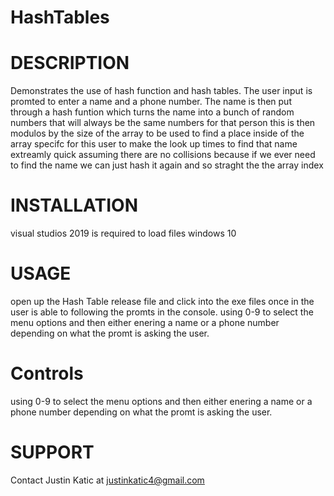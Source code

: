 # HashTables

# DESCRIPTION
Demonstrates the use of hash function and hash tables. The user input is promted to enter a name and a phone number.
The name is then put through a hash funtion which turns the name into a bunch of random numbers that will always be the same numbers
for that person this is then modulos by the size of the array to be used to find a place inside of the array specifc for this user to
make the look up times to find that name extreamly quick assuming there are no collisions because if we ever need to find the name we
can just hash it again and so straght the the array index

# INSTALLATION
visual studios 2019 is required to load files windows 10

# USAGE
open up the Hash Table release file and click into the exe files once in the user is able to following the promts in the console.
using 0-9 to select the menu options and then either enering a name or a phone number depending on what the promt is asking the user.

# Controls
using 0-9 to select the menu options and then either enering a name or a phone number depending on what the promt is asking the user.

# SUPPORT
Contact Justin Katic at justinkatic4@gmail.com
